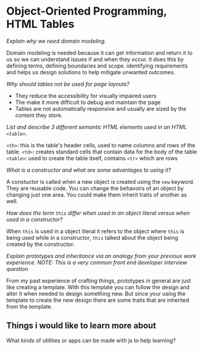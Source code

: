 # Object-Oriented Programming, HTML Tables

*Explain why we need domain modeling.*

Domain modeling is needed because it can get information and return it to us so we can understand issues if and when they occur. it does this by defining terms, defining boundaries and scope. identifying requirements and helps us design solutions to help mitigate unwanted outcomes.  

*Why should tables not be used for page layouts?*

* They reduce the accessibility for visually impaired users
* The make it more difficult to debug and maintain the page
* Tables are not automatically responsive and usually are sized by the content they store.

*List and describe 3 different semantic HTML elements used in an HTML `<table>`.*

`<th>`: this is the table's header cells, used to name columns and rows of the table.
`<td>`: creates standard cells that contain data for the body of the table
`<table>`: used to create the table itself, contains `<tr>` which are rows

*What is a constructor and what are some advantages to using it?*

A constuctor is called when a new object is created using the `new` keyword. They are reusable code. You can change the behavoirs of an object by changing just one area. You could make them inherit traits of another as well.

*How does the term `this` differ when used in an object literal versus when used in a constructor?*

When `this` is used in a object literal it refers to the object where `this` is being used while in a constructor, `this` talked about the object being created by the constructor.

*Explain prototypes and inheritance via an analogy from your previous work experience.
NOTE: This is a very common front end developer interview question*

From my past experience of crafting things, prototypes in general are just like creating a template. With this template you can follow the design and alter it when needed to design something new. But since your using the template to create the new design there are some traits that are inherited from the template.

## Things i would like to learn more about
What kinds of utilities or apps can be made with js to help learning?